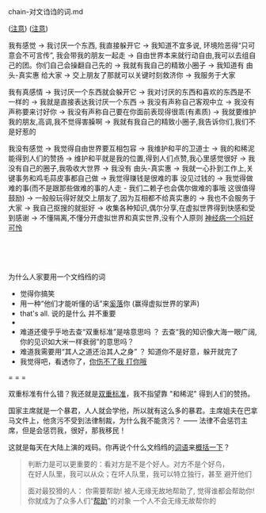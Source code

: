 
chain-对文诌诌的词.md

([注意](https://github.com/7900ms/000nottheater_deserted_systemlibrary/blob/master/small/正当防卫.md#华而不实的污物是三害之一，我也不学它。别人看的东西,我不需要看,我只看侦探游记))
([注意](https://github.com/7900ms/000nottheater_deserted_systemlibrary/blob/master/supplementary/chain-意图.md#我不用我不用分析你这个比喻精彩不精彩，我只要知道你的意图(褒贬、程度)就够了--我给人由头-真实惠。我不需要装高深))

我有感觉 -> 我讨厌一个东西, 我直接躲开它 -> 我知道不宜多说, 环境险恶得“只可意会不可言传”, 我会带我的朋友一起走 -> 自由世界本来就行动自由,我可以去组自己的团。你们自己会操翻自己先的 -> 我就有我自己的精致小圈子 -> 我知道有 由头-真实惠 给大家 -> 交上朋友了那就可以关键时刻救济你 -> 我服务于大家

我有真感情 -> 我讨厌一个东西就会躲开它 -> 我对讨厌的东西和喜欢的东西是不一样的 -> 我就是直接表达我讨厌一个东西 -> 我没有声称自己客观中立 -> 我没有声称要来讨好你 -> 我没有声称自己要在你面前表现得很乖(有素质) -> 我就要维护我的朋友,高调,我不觉得害臊啊 -> 我就有我自己的精致小圈子,我告诉你们,我们不是好惹的

我没有感觉 -> 我觉得自由世界要互相包容 -> 我维护和平的卫道士 -> 我的和稀泥能得到人们的赞扬 -> 维护和平就是我的位置,得到人们点赞,我心里感觉很好 -> 我没有自己的圈子,我吸收大世界 -> 我没有 由头-真实惠 -> 我就一心扑到工作上,关键事务和鸡毛蒜皮事都自己做 -> 我觉得赚钱是很难的事 没见过钱的 -> 我觉得做难的事(而不是跟那些做难的事的人走 - 我们二赖子也会偶尔做难的事哦 这很值得鼓励) -> 一般般玩得好就交上朋友了,因为互相都不给真实惠的 -> 我也不会服务于大家 -> 我自己抠搜的就挺好 -> 收集各种知识,偶尔分享,在虚拟世界得到快感和受到感谢 -> 不懂隔离,不懂分开虚拟世界和真实世界,没有个人原则 [神经病一个吗好可怜](https://github.com/7900ms/000nottheater_deserted_systemlibrary/blob/master/supplementary/term-角色-拳击教练.md)

<br><br><br>

为什么人家要用一个文绉绉的词
- 觉得你搞笑
- 用一种“他们才能听懂的话”来[奚落](http://imgur.com/a/yAXUL)你 (赢得虚拟世界的掌声)
- that's all. 说的是什么 并不重要
-
- 难道还傻乎乎地去查“双重标准”是啥意思吗 ？ 去查“我的知识像大海一眼广阔,你的见识如大米一样衰弱”的意思吗？
- 难道我需要用“其人之道还治其人之身” ？ 知道你不是好意，躲开就完了
- 我觉得吧，看透你了，[你伤不了我 打你哦](https://github.com/7900ms/000nottheater_deserted_systemlibrary/blob/master/supplementary/term-角色-拳击教练.md)

= = =


双重标准有什么错？我还就是[双重标准](https://twitter.com/y2k555g1/status/861171157923373056)，我不指望靠 "和稀泥" 得到人们的赞扬。

国家主席就是一个暴君，人人就会学他，所以就有这么多的暴君。主席姐夫在巴拿马文件上，他贪污不受到法律制裁，为什么我不能贪污？ —— 法律不会惩罚主席，但是会惩罚我，很好，那我移民！

这就是每天在大陆上演的戏码。你再说个什么文绉绉的[词语](https://github.com/7900ms/000nottheater_deserted_systemlibrary/blob/master/supplementary/term-躲避后-侦探游记.md#华而不实的污物)来[概括一下](https://www.v2ex.com/t/362757#逗死你)？


>
> 判断力是可以更重要的：看对方是不是个好人。对方不是个好鸟， <br>
> 在好人队里，我可以从众；在坏人队里，我可以特立独行，甚至 避开他们
>
> 
> 面对最狡猾的人：
> 你需要帮助! 被人无缘无故地帮助了, 觉得谁都会帮助你! 你就成为了众多人们“[帮助](https://github.com/7900ms/000nottheater_deserted_systemlibrary/blob/master/supplementary/chain-call.md)”的对象 一个人不会无缘无故帮你的
>
